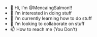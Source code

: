 - 👋 Hi, I’m @MencaingSalmon!!
- 👀 I’m interested in doing stuff
- 🌱 I’m currently learning how to do stuff
- 💞️ I’m looking to collaborate on stuff
- 📫 How to reach me (You Don't) 

<!---
MencaingSalmon/MencaingSalmon is a ✨ special ✨ repository because its `README.md` (this file) appears on your GitHub profile.
You can click the Preview link to take a look at your changes.
--->
